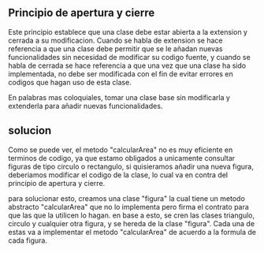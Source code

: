 ## Principio de apertura y cierre

Este principio establece que una clase debe estar abierta a la extension y cerrada a su modificacion. Cuando se habla de extension se hace referencia a que una clase debe permitir que se le añadan nuevas funcionalidades sin necesidad de modificar su codigo fuente, y cuando se habla de cerrada se hace referencia a que una vez que una clase ha sido implementada, no debe ser modificada con el fin de evitar errores en codigos que hagan uso de esta clase.

En palabras mas coloquiales, tomar una clase base sin modificarla y extenderla para añadir nuevas funcionalidades.

## solucion

Como se puede ver, el metodo "calcularArea" no es muy eficiente en terminos de codigo, ya que estamo obligados a unicamente consultar figuras de tipo circulo o rectangulo, si quisieramos añadir una nueva figura, deberiamos modificar el codigo de la clase, lo cual va en contra del principio de apertura y cierre.

para solucionar esto, creamos una clase "figura" la cual tiene un metodo abstracto "calcularArea" que no lo implementa pero firma el contrato para que las que la utilicen lo hagan. en base a esto, se cren las clases triangulo, circulo y cualquier otra figura, y se hereda de la clase "figura". Cada una de estas va a implementar el metodo "calcularArea" de acuerdo a la formula de cada figura.